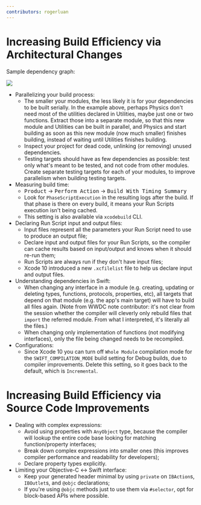 ```yaml
---
contributors: rogerluan
---
```


# Increasing Build Efficiency via Architectural Changes

Sample dependency graph:

![][1Image]

- Parallelizing your build process:
    - The smaller your modules, the less likely it is for your dependencies to be built serially. In the example above, perhaps Physics don't need most of the utilities declared in Utilities, maybe just one or two functions. Extract those into a separate module, so that this new module and Utilities can be built in parallel, and Physics and start building as soon as this new module (now much smaller) finishes building, instead of waiting until Utilities finishes building.
    - Inspect your project for dead code, unlinking (or removing) unused dependencies.
    - Testing targets should have as few dependencies as possible: test only what's meant to be tested, and not code from other modules. Create separate testing targets for each of your modules, to improve parallelism when building testing targets.
- Measuring build time:
    - <kbd>Product</kbd> → <kbd>Perform Action</kbd> → <kbd>Build With Timing Summary</kbd>
    - Look for `PhaseScriptExecution` in the resulting logs after the build. If that phase is there on every build, it means your Run Scripts execution isn't being cached.
    - This setting is also available via `xcodebuild` CLI.
- Declaring Run Script input and output files:
    - Input files represent all the parameters your Run Script need to use to produce an output file;
    - Declare input and output files for your Run Scripts, so the compiler can cache results based on input/output and knows when it should re-run them;
    - Run Scripts are always run if they don't have input files;
    - Xcode 10 introduced a new `.xcfilelist` file to help us declare input and output files.
- Understanding dependencies in Swift:
    - When changing any interface in a module (e.g. creating, updating or deleting types, functions, protocols, properties, etc), all targets that depend on that module (e.g. the app's main target) will have to build all files again. (Note from WWDC note contributor: it's not clear from the session whether the compiler will cleverly only rebuild files that `import` the referred module. From what I interpreted, it's literally all the files.)
    - When changing only implementation of functions (not modifying interfaces), only the file being changed needs to be recompiled.
- Configurations:
    - Since Xcode 10 you can turn off `Whole Module` compilation mode for the `SWIFT_COMPILATION_MODE` build setting for Debug builds, due to compiler improvements. Delete this setting, so it goes back to the default, which is `Incremental`.

# Increasing Build Efficiency via Source Code Improvements

- Dealing with complex expressions:
    - Avoid using properties with `AnyObject` type, because the compiler will lookup the entire code base looking for matching function/property interfaces;
    - Break down complex expressions into smaller ones (this improves compiler performance and readability for developers);
    - Declare property types explicitly.
- Limiting your Objective-C ↔ Swift interface:
    - Keep your generated header minimal by using `private` on `IBAction`s, `IBOutlet`s, and `@objc` declarations;
    - If you're using `@objc` methods just to use them via `#selector`, opt for block-based APIs where possible.

[1Image]: ../../../images/notes/wwdc18/408/dependency-graph.png
